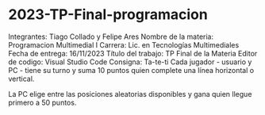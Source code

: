 # 2023-TP-Final-programacion

Integrantes: Tiago Collado y Felipe Ares
Nombre de la materia: Programacion Multimedial I
Carrera: Lic. en Tecnologías Multimediales
Fecha de entrega: 16/11/2023
Título del trabajo: TP Final de la Materia
Editor de codigo: Visual Studio Code
Consigna:
Ta-te-ti
Cada jugador - usuario y PC - tiene su turno y suma 10 puntos quien complete una línea horizontal o vertical.

La PC elige entre las posiciones aleatorias disponibles y gana quien llegue primero a 50 puntos.
